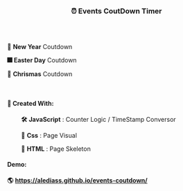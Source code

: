 <section style='text-align:center;'>

### :alarm_clock: Events CoutDown Timer

</section>

<br>
<br>
<section style='margin-left:0rem'>

**:santa:** **New Year** Coutdown

**:fireworks:** **Easter Day** Coutdown

**:egg:** **Chrismas** Coutdown

</section >

<br>

#### :page_facing_up: Created With:

<section style='margin-left:2rem'>

**:hammer_and_wrench:** **JavaScript** : Counter Logic / TimeStamp Conversor

**:nail_care:** **Css** : Page Visual

**:wrench:** **HTML** : Page Skeleton

</section>
  
#### Demo: 
  **:earth_americas:** **https://alediass.github.io/events-coutdown/**
